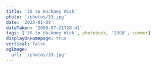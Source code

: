 ```yaml
---
title: '30 to Hackney Wick'
photo: '/photos/33.jpg'
date: '2023-01-09'
dateTaken: '2008-07-21T18:41'
tags: ['30 to Hackney Wick', photobook, '2008', summer]
displayOnHomepage: true
vertical: false
ogImage:
  url: '/photos/33.jpg'
---
```

